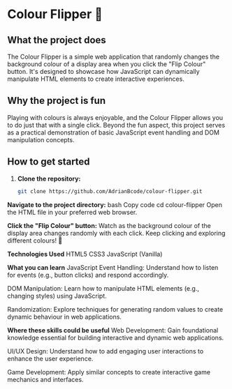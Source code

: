 # Colour Flipper 🎨

## What the project does
The Colour Flipper is a simple web application that randomly changes the background colour of a display area when you click the "Flip Colour" button. It's designed to showcase how JavaScript can dynamically manipulate HTML elements to create interactive experiences.

## Why the project is fun
Playing with colours is always enjoyable, and the Colour Flipper allows you to do just that with a single click. Beyond the fun aspect, this project serves as a practical demonstration of basic JavaScript event handling and DOM manipulation concepts.

## How to get started
1. **Clone the repository:**
   ```bash
   git clone https://github.com/AdrianBcode/colour-flipper.git


**Navigate to the project directory:**
bash
Copy code
cd colour-flipper
Open the HTML file in your preferred web browser.


**Click the "Flip Colour" button:**
Watch as the background colour of the display area changes randomly with each click.
Keep clicking and exploring different colours! 🌈


**Technologies Used**
HTML5
CSS3
JavaScript (Vanilla)


**What you can learn**
JavaScript Event Handling: Understand how to listen for events (e.g., button clicks) and respond accordingly.

DOM Manipulation: Learn how to manipulate HTML elements (e.g., changing styles) using JavaScript.

Randomization: Explore techniques for generating random values to create dynamic behaviour in web applications.


**Where these skills could be useful**
Web Development: Gain foundational knowledge essential for building interactive and dynamic web applications.

UI/UX Design: Understand how to add engaging user interactions to enhance the user experience.

Game Development: Apply similar concepts to create interactive game mechanics and interfaces.
